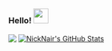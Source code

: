 ### Hello!  <img src="https://raw.githubusercontent.com/MartinHeinz/MartinHeinz/master/wave.gif" width="30px">



<img align="center" src="https://github-readme-stats.vercel.app/api/top-langs/?username=NickNair&hide=java,html&title_color=ffffff&text_color=c9cacc&icon_color=2bbc8a&bg_color=1d1f21" />

<a href="https://github.com/NickNair/NickNair">
<img align="center" src="https://github-readme-stats.vercel.app/api?username=NickNair&show_icons=true&line_height=27&count_private=true&title_color=ffffff&text_color=c9cacc&icon_color=2bbc8a&bg_color=1d1f21" alt="NickNair's GitHub Stats" />
</a>

